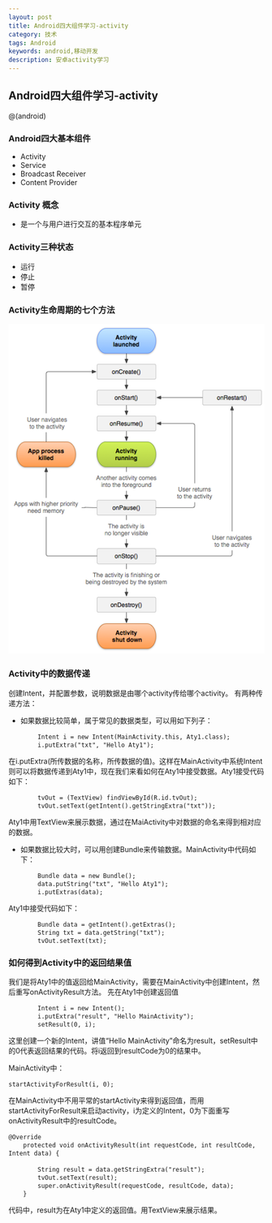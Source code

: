 ```yaml
---
layout: post
title: Android四大组件学习-activity
category: 技术
tags: Android
keywords: android,移动开发
description: 安卓activity学习
---
```


## Android四大组件学习-activity
@(android)

### Android四大基本组件
- Activity
- Service
- Broadcast Receiver
- Content Provider

### Activity 概念
- 是一个与用户进行交互的基本程序单元

### Activity三种状态
- 运行
- 停止
- 暂停

### Activity生命周期的七个方法
![Alt text](/public/upload/android/1421802290497.png)

### Activity中的数据传递

创建Intent，并配置参数，说明数据是由哪个activity传给哪个activity。
有两种传递方法：
- 如果数据比较简单，属于常见的数据类型，可以用如下列子：
```
		Intent i = new Intent(MainActivity.this, Aty1.class);
		i.putExtra("txt", "Hello Aty1");
```

在i.putExtra(所传数据的名称，所传数据的值)。这样在MainActivity中系统Intent则可以将数据传递到Aty1中，现在我们来看如何在Aty1中接受数据。Aty1接受代码如下：
```
		tvOut = (TextView) findViewById(R.id.tvOut);
		tvOut.setText(getIntent().getStringExtra("txt"));
```
Aty1中用TextView来展示数据，通过在MaiActivity中对数据的命名来得到相对应的数据。

- 如果数据比较大时，可以用创建Bundle来传输数据。MainActivity中代码如下：
```
		Bundle data = new Bundle();
		data.putString("txt", "Hello Aty1");
		i.putExtras(data);
```
Aty1中接受代码如下：
```
		Bundle data = getIntent().getExtras();
		String txt = data.getString("txt");
		tvOut.setText(txt);
```


### 如何得到Activity中的返回结果值
我们是将Aty1中的值返回给MainActivity，需要在MainActivity中创建Intent，然后重写onActivityResult方法。
先在Aty1中创建返回值
```
		Intent i = new Intent();
		i.putExtra("result", "Hello MainActivity");
		setResult(0, i);
```
这里创建一个新的Intent，讲值“Hello MainActivity”命名为result，setResult中的0代表返回结果的代码。将i返回到resultCode为0的结果中。

MainActivity中：
```
startActivityForResult(i, 0);
```
在MainActivity中不用平常的startActivity来得到返回值，而用startActivityForResult来启动activity，i为定义的Intent，0为下面重写onActivityResult中的resultCode。

```
@Override
    protected void onActivityResult(int requestCode, int resultCode, Intent data) {
    	
    	String result = data.getStringExtra("result");
    	tvOut.setText(result);
    	super.onActivityResult(requestCode, resultCode, data);
    }
```
代码中，result为在Aty1中定义的返回值。用TextView来展示结果。